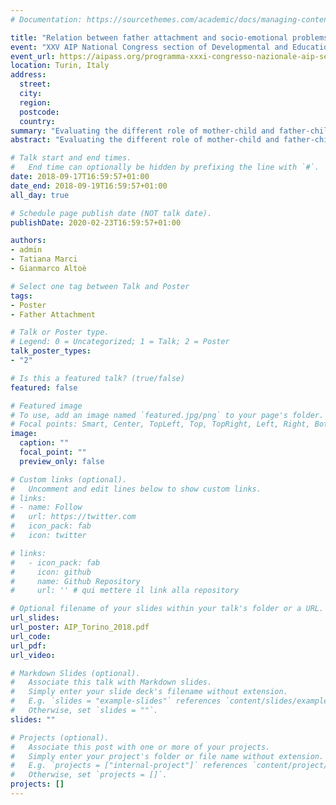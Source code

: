 ```yaml
---
# Documentation: https://sourcethemes.com/academic/docs/managing-content/

title: "Relation between father attachment and socio-emotional problems in the middle childhood: a Bayesian approach"
event: "XXV AIP National Congress section of Developmental and Educational Psychology, Italian association of psychology"
event_url: https://aipass.org/programma-xxxi-congresso-nazionale-aip-sezione-di-psicologia-dello-sviluppo-e-dell’educazione-torino#programma
location: Turin, Italy
address:
  street:
  city:
  region:
  postcode:
  country:
summary: "Evaluating the different role of mother-child and father-child attachmnet on children developmental outcomes."
abstract: "Evaluating the different role of mother-child and father-child attachmnet on children developmental outcomes."

# Talk start and end times.
#   End time can optionally be hidden by prefixing the line with `#`.
date: 2018-09-17T16:59:57+01:00
date_end: 2018-09-19T16:59:57+01:00
all_day: true

# Schedule page publish date (NOT talk date).
publishDate: 2020-02-23T16:59:57+01:00

authors:
- admin
- Tatiana Marci
- Gianmarco Altoè

# Select one tag between Talk and Poster
tags: 
- Poster
- Father Attachment

# Talk or Poster type.
# Legend: 0 = Uncategorized; 1 = Talk; 2 = Poster
talk_poster_types:
- "2"

# Is this a featured talk? (true/false)
featured: false

# Featured image
# To use, add an image named `featured.jpg/png` to your page's folder. 
# Focal points: Smart, Center, TopLeft, Top, TopRight, Left, Right, BottomLeft, Bottom, BottomRight.
image:
  caption: ""
  focal_point: ""
  preview_only: false

# Custom links (optional).
#   Uncomment and edit lines below to show custom links.
# links:
# - name: Follow
#   url: https://twitter.com
#   icon_pack: fab
#   icon: twitter

# links:
#   - icon_pack: fab
#     icon: github
#     name: Github Repository
#     url: '' # qui mettere il link alla repository

# Optional filename of your slides within your talk's folder or a URL.
url_slides:
url_poster: AIP_Torino_2018.pdf
url_code:
url_pdf: 
url_video:

# Markdown Slides (optional).
#   Associate this talk with Markdown slides.
#   Simply enter your slide deck's filename without extension.
#   E.g. `slides = "example-slides"` references `content/slides/example-slides.md`.
#   Otherwise, set `slides = ""`.
slides: ""

# Projects (optional).
#   Associate this post with one or more of your projects.
#   Simply enter your project's folder or file name without extension.
#   E.g. `projects = ["internal-project"]` references `content/project/deep-learning/index.md`.
#   Otherwise, set `projects = []`.
projects: []
---
```

